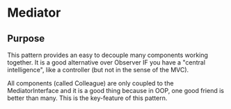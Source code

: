# Mediator

## Purpose

This pattern provides an easy to decouple many components working together.
It is a good alternative over Observer IF you have a "central intelligence",
like a controller (but not in the sense of the MVC).

All components (called Colleague) are only coupled to the MediatorInterface and
it is a good thing because in OOP, one good friend is better than many. This
is the key-feature of this pattern.
